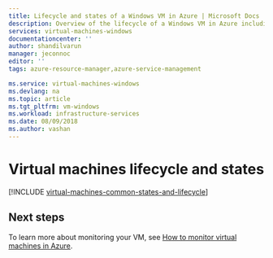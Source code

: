 ```yaml
---
title: Lifecycle and states of a Windows VM in Azure | Microsoft Docs
description: Overview of the lifecycle of a Windows VM in Azure including descriptions of the various states a VM can be in at any time.
services: virtual-machines-windows
documentationcenter: ''
author: shandilvarun
manager: jeconnoc
editor: ''
tags: azure-resource-manager,azure-service-management

ms.service: virtual-machines-windows
ms.devlang: na
ms.topic: article
ms.tgt_pltfrm: vm-windows
ms.workload: infrastructure-services
ms.date: 08/09/2018
ms.author: vashan
---
```


# Virtual machines lifecycle and states

[!INCLUDE [virtual-machines-common-states-and-lifecycle](../../../includes/virtual-machines-common-states-and-lifecycle.md)]


## Next steps

To learn more about monitoring your VM, see [How to monitor virtual machines in Azure](monitor.md).